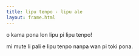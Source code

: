 ```yaml
---
title: lipu tenpo - lipu ale
layout: frame.html
---
```


o kama pona lon lipu pi lipu tenpo!

mi mute li pali e lipu tenpo nanpa wan pi toki pona.
